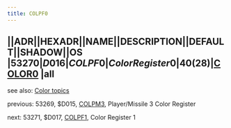 ```yaml
---
title: COLPF0
---
```

||ADR||HEXADR||NAME||DESCRIPTION||DEFAULT||SHADOW||OS  
|53270|$D016|COLPF0|Color Register 0|40 ($28)|[COLOR0](../COLOR0/index.md) |all  
---
see also: [Color topics](../Color_topics/index.md)  
  
previous: 53269, $D015, [COLPM3](../COLPM3/index.md), Player/Missile 3 Color Register  
  
next: 53271, $D017, [COLPF1](../COLPF1/index.md), Color Register 1  

